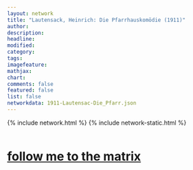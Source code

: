 ```yaml
---
layout: network
title: "Lautensack, Heinrich: Die Pfarrhauskomödie (1911)"
author:
description:
headline:
modified:
category:
tags: 
imagefeature: 
mathjax: 
chart: 
comments: false
featured: false
list: false
networkdata: 1911-Lautensac-Die_Pfarr.json
---
```

{% include network.html %}
{% include network-static.html %}
<div class="row">
  <div class="small-5 small-centered columns"><a href="/matrix24"><h1>follow me to the matrix</h1></a>
</div>
</div>
